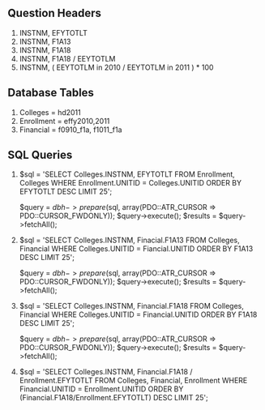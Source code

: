 ## Question Headers
1. INSTNM, EFYTOTLT
2. INSTNM, F1A13
3. INSTNM, F1A18
4. INSTNM, F1A18 / EEYTOTLM
5. INSTNM, ( EEYTOTLM in 2010 / EEYTOTLM in 2011 ) * 100

## Database Tables

1. Colleges = hd2011
2. Enrollment = effy2010,2011
3. Financial = f0910_f1a, f1011_f1a

## SQL Queries

1. $sql = 'SELECT Colleges.INSTNM, EFYTOTLT 
		   FROM Enrollment, Colleges
		   WHERE Enrollment.UNITID = Colleges.UNITID
		   ORDER BY EFYTOTLT DESC 
		   LIMIT 25';

	$query = $dbh->prepare($sql, array(PDO::ATR_CURSOR => PDO::CURSOR_FWDONLY));
	$query->execute();
	$results = $query->fetchAll();


2. $sql = 'SELECT Colleges.INSTNM, Finacial.F1A13
		   FROM Colleges, Financial
		   WHERE Colleges.UNITID = Fiancial.UNITID
		   ORDER BY F1A13 DESC
		   LIMIT 25';
	
	$query = $dbh->prepare($sql, array(PDO::ATR_CURSOR => PDO::CURSOR_FWDONLY));
	$query->execute();
	$results = $query->fetchAll();


3.  $sql = 'SELECT Colleges.INSTNM, Financial.F1A18
			FROM Colleges, Financial
			WHERE Colleges.UNITID = Financial.UNITID
			ORDER BY F1A18 DESC
			LIMIT 25';

	$query = $dbh->prepare($sql, array(PDO::ATR_CURSOR => PDO::CURSOR_FWDONLY));
	$query->execute();
	$results = $query->fetchAll();


4. $sql = 'SELECT Colleges.INSTNM, Financial.F1A18 / Enrollment.EFYTOTLT
		   FROM Colleges, Financial, Enrollment
		   WHERE Financial.UNITID = Enrollment.UNITID
		   ORDER BY (Financial.F1A18/Enrollment.EFYTOTLT) DESC
		   LIMIT 25';


